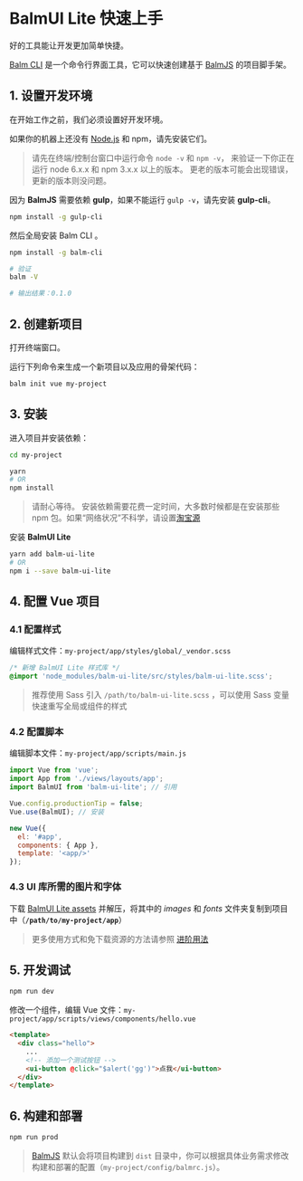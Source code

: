 # BalmUI Lite 快速上手

好的工具能让开发更加简单快捷。

[Balm CLI](https://github.com/balmjs/balm-cli) 是一个命令行界面工具，它可以快速创建基于 [BalmJS](http://balmjs.com/) 的项目脚手架。

## 1. 设置开发环境

在开始工作之前，我们必须设置好开发环境。

如果你的机器上还没有 [Node.js](https://nodejs.org/en/download/) 和 npm，请先安装它们。

> 请先在终端/控制台窗口中运行命令 `node -v` 和 `npm -v`， 来验证一下你正在运行 node 6.x.x 和 npm 3.x.x 以上的版本。 更老的版本可能会出现错误，更新的版本则没问题。

因为 **BalmJS** 需要依赖 **gulp**，如果不能运行 `gulp -v`，请先安装 **gulp-cli**。

```sh
npm install -g gulp-cli
```

然后全局安装 Balm CLI 。

```sh
npm install -g balm-cli

# 验证
balm -V

# 输出结果：0.1.0
```

## 2. 创建新项目

打开终端窗口。

运行下列命令来生成一个新项目以及应用的骨架代码：

```sh
balm init vue my-project
```

## 3. 安装

进入项目并安装依赖：

```sh
cd my-project

yarn
# OR
npm install
```

> 请耐心等待。 安装依赖需要花费一定时间，大多数时候都是在安装那些 npm 包。如果“网络状况”不科学，请设置[淘宝源](https://npm.taobao.org/)

安装 **BalmUI Lite**

```sh
yarn add balm-ui-lite
# OR
npm i --save balm-ui-lite
```

## 4. 配置 Vue 项目

### 4.1 配置样式

编辑样式文件：`my-project/app/styles/global/_vendor.scss`

```css
/* 新增 BalmUI Lite 样式库 */
@import 'node_modules/balm-ui-lite/src/styles/balm-ui-lite.scss';
```

> 推荐使用 Sass 引入 `/path/to/balm-ui-lite.scss` ，可以使用 Sass 变量快速重写全局或组件的样式

### 4.2 配置脚本

编辑脚本文件：`my-project/app/scripts/main.js`

```js
import Vue from 'vue';
import App from './views/layouts/app';
import BalmUI from 'balm-ui-lite'; // 引用

Vue.config.productionTip = false;
Vue.use(BalmUI); // 安装

new Vue({
  el: '#app',
  components: { App },
  template: '<app/>'
});
```

### 4.3 UI 库所需的图片和字体

下载 [BalmUI Lite assets](http://mdl.balmjs.com/assets.zip) 并解压，将其中的 _images_ 和 _fonts_ 文件夹复制到项目中（**`/path/to/my-project/app`**）

> 更多使用方式和免下载资源的方法请参照 [进阶用法](http://mdl.balmjs.com/#/guide/advanced)

## 5. 开发调试

```sh
npm run dev
```

修改一个组件，编辑 Vue 文件：`my-project/app/scripts/views/components/hello.vue`

```html
<template>
  <div class="hello">
    ...
    <!-- 添加一个测试按钮 -->
    <ui-button @click="$alert('gg')">点我</ui-button>
  </div>
</template>
```

## 6. 构建和部署

```sh
npm run prod
```

> [BalmJS](http://balmjs.com/) 默认会将项目构建到 `dist` 目录中，你可以根据具体业务需求修改构建和部署的配置（`my-project/config/balmrc.js`）。
